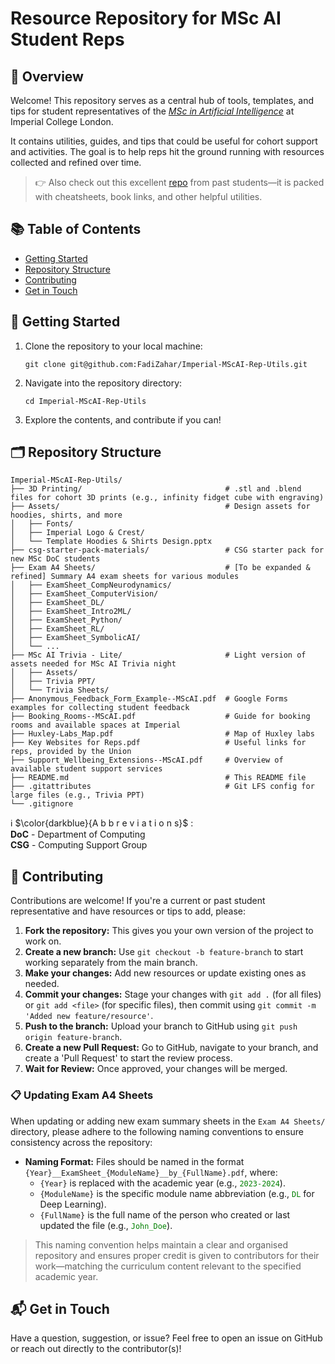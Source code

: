 # **Resource Repository for MSc AI Student Reps**

## 🧭 Overview

Welcome! This repository serves as a central hub of tools, templates, and tips for student representatives of the [*MSc in Artificial Intelligence*](https://www.imperial.ac.uk/computing/prospective-students/courses/pg/mai/) at Imperial College London. 

It contains utilities, guides, and tips that could be useful for cohort support and activities. The goal is to help reps hit the ground running with resources collected and refined over time.

> 👉 Also check out this excellent [repo](https://github.com/harrygcoppock/ImperialMScAIUtils) from past students—it is packed with cheatsheets, book links, and other helpful utilities.


## 📚 Table of Contents

- <a href="#getting-started">Getting Started</a>
- <a href="#repository-structure">Repository Structure</a>
- <a href="#contributing">Contributing</a>
- <a href="#get-in-touch">Get in Touch</a>


<h2 id="getting-started">🚀 Getting Started</h2>

1. Clone the repository to your local machine:
    ```
    git clone git@github.com:FadiZahar/Imperial-MScAI-Rep-Utils.git
    ```
2. Navigate into the repository directory:
    ```
    cd Imperial-MScAI-Rep-Utils
    ```
3. Explore the contents, and contribute if you can!

<h2 id="repository-structure">🗂 Repository Structure</h2>

```
Imperial-MScAI-Rep-Utils/
├── 3D Printing/                                # .stl and .blend files for cohort 3D prints (e.g., infinity fidget cube with engraving)
├── Assets/                                     # Design assets for hoodies, shirts, and more
│   ├── Fonts/
│   ├── Imperial Logo & Crest/                              
│   └── Template Hoodies & Shirts Design.pptx     
├── csg-starter-pack-materials/                 # CSG starter pack for new MSc DoC students          
├── Exam A4 Sheets/                             # [To be expanded & refined] Summary A4 exam sheets for various modules
│   ├── ExamSheet_CompNeurodynamics/ 
│   ├── ExamSheet_ComputerVision/ 
│   ├── ExamSheet_DL/ 
│   ├── ExamSheet_Intro2ML/ 
│   ├── ExamSheet_Python/   
│   ├── ExamSheet_RL/                            
│   ├── ExamSheet_SymbolicAI/ 
│   └── ...
├── MSc AI Trivia - Lite/                       # Light version of assets needed for MSc AI Trivia night
│   ├── Assets/  
│   ├── Trivia PPT/ 
│   └── Trivia Sheets/
├── Anonymous_Feedback_Form_Example--MScAI.pdf  # Google Forms examples for collecting student feedback
├── Booking_Rooms--MScAI.pdf                    # Guide for booking rooms and available spaces at Imperial
├── Huxley-Labs_Map.pdf                         # Map of Huxley labs
├── Key Websites for Reps.pdf                   # Useful links for reps, provided by the Union
├── Support_Wellbeing_Extensions--MScAI.pdf     # Overview of available student support services
├── README.md                                   # This README file
├── .gitattributes                              # Git LFS config for large files (e.g., Trivia PPT)
└── .gitignore                                  
```

ℹ️ $\color{darkblue}{A b b r e v i a t i o n s}$ :  
**DoC** - Department of Computing  
**CSG** - Computing Support Group


<h2 id="contributing">🤝 Contributing</h2>
Contributions are welcome! If you're a current or past student representative and have resources or tips to add, please: 

<br>

1. **Fork the repository:** This gives you your own version of the project to work on.
2. **Create a new branch:** Use `git checkout -b feature-branch` to start working separately from the main branch.
3. **Make your changes:** Add new resources or update existing ones as needed.
4. **Commit your changes:** Stage your changes with `git add .` (for all files) or `git add <file>` (for specific files), then commit using `git commit -m 'Added new feature/resource'`.
5. **Push to the branch:** Upload your branch to GitHub using `git push origin feature-branch`.
6. **Create a new Pull Request:** Go to GitHub, navigate to your branch, and create a 'Pull Request' to start the review process.
7. **Wait for Review:** Once approved, your changes will be merged.


### 📋 Updating Exam A4 Sheets
When updating or adding new exam summary sheets in the `Exam A4 Sheets/` directory, please adhere to the following naming conventions to ensure consistency across the repository:

- **Naming Format:** Files should be named in the format `{Year}__ExamSheet_{ModuleName}__by_{FullName}.pdf`, where:
  - `{Year}` is replaced with the academic year (e.g., <code style="color : green">2023-2024</code>).
  - `{ModuleName}` is the specific module name abbreviation (e.g., <code style="color : green">DL</code> for Deep Learning).
  - `{FullName}` is the full name of the person who created or last updated the file (e.g., <code style="color : green">John_Doe</code>).

>This naming convention helps maintain a clear and organised repository and ensures proper credit is given to contributors for their work—matching the curriculum content relevant to the specified academic year. 


<h2 id="get-in-touch">📬 Get in Touch</h2>
Have a question, suggestion, or issue?
Feel free to open an issue on GitHub or reach out directly to the contributor(s)!


